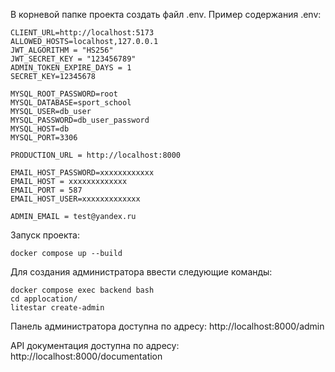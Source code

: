 В корневой папке проекта создать файл .env. Пример содержания .env:</br>
```
CLIENT_URL=http://localhost:5173
ALLOWED_HOSTS=localhost,127.0.0.1
JWT_ALGORITHM = "HS256"
JWT_SECRET_KEY = "123456789"
ADMIN_TOKEN_EXPIRE_DAYS = 1
SECRET_KEY=12345678

MYSQL_ROOT_PASSWORD=root
MYSQL_DATABASE=sport_school
MYSQL_USER=db_user
MYSQL_PASSWORD=db_user_password
MYSQL_HOST=db
MYSQL_PORT=3306

PRODUCTION_URL = http://localhost:8000

EMAIL_HOST_PASSWORD=xxxxxxxxxxxx
EMAIL_HOST = xxxxxxxxxxxxx
EMAIL_PORT = 587
EMAIL_HOST_USER=xxxxxxxxxxxxx

ADMIN_EMAIL = test@yandex.ru
```

Запуск проекта: </br>
```
docker compose up --build
```
Для создания администратора ввести следующие команды: </br>
```
docker compose exec backend bash
cd applocation/
litestar create-admin
```

Панель администратора доступна по адресу: http://localhost:8000/admin</br>

API документация доступна по адресу: http://localhost:8000/documentation